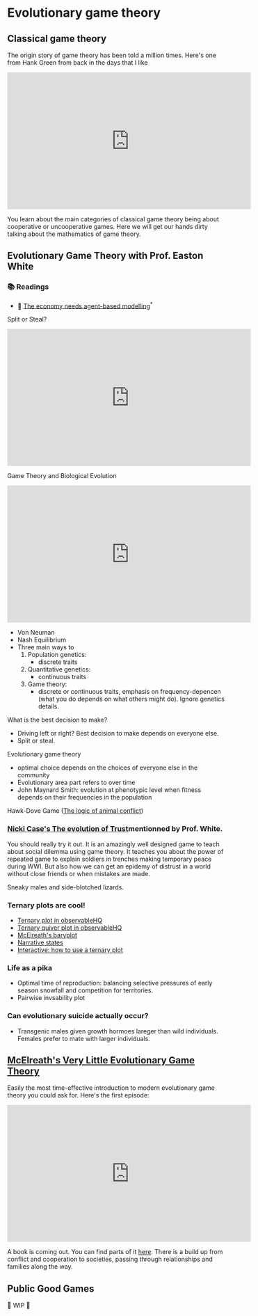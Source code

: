 
# Evolutionary game theory

## Classical game theory

The origin story of game theory has been told a million times. Here's one from Hank Green from back in the days that I like

<iframe width="560" height="315" src="https://www.youtube.com/embed/MHS-htjGgSY?si=VANU0W2cuqMawpkO" title="YouTube video player" frameborder="0" allow="accelerometer; autoplay; clipboard-write; encrypted-media; gyroscope; picture-in-picture; web-share" referrerpolicy="strict-origin-when-cross-origin" allowfullscreen></iframe>

You learn about the main categories of classical game theory being about cooperative or uncooperative games. Here we will get our hands dirty talking about the mathematics of game theory.

## Evolutionary Game Theory with Prof. Easton White

<div class="reading-box">
  <h3>📚 Readings</h3>
  <ul class="reading-list">
    <li><span>📖</span> <a href="https://brightspace.uvm.edu/content/enforced/89569-202409-AM-Crosslisted/csfiles/home_dir/courses/202209-0824C-Merged/EconomyNeedsABM.NatureAug2009.FarmerFoley.pdf?ou=89569" target="_blank">The economy needs agent-based modelling</a><sup>*</sup></li>
  </ul>
</div>


Split or Steal?

<iframe width="560" height="315" src="https://www.youtube.com/embed/TKaYRH6E36U" title="£40,015 Split or Steal?" frameborder="0" allow="accelerometer; autoplay; clipboard-write; encrypted-media; gyroscope; picture-in-picture; web-share" referrerpolicy="strict-origin-when-cross-origin" allowfullscreen></iframe>

Game Theory and Biological Evolution

<iframe width="560" height="315" src="https://www.youtube.com/embed/sh20NqtiN7I" title="Game Theory and Biological Evolution - Easton White" frameborder="0" allow="accelerometer; autoplay; clipboard-write; encrypted-media; gyroscope; picture-in-picture; web-share" referrerpolicy="strict-origin-when-cross-origin" allowfullscreen></iframe>

- Von Neuman
- Nash Equilibrium
- Three main ways to 
    1. Population genetics: 
        - discrete traits
    1. Quantitative genetics: 
        - continuous traits
    1. Game theory: 
        - discrete or continuous traits, emphasis on frequency-depencen (what you do depends on what  others might do). Ignore genetics details.

What is the best decision to make?

- Driving left or right? Best decision to make depends on everyone else.
- Split or steal.


Evolutionary game theory

- optimal choice depends on the choices of everyone else in the community
- Evolutionary area part refers to over time
- John Maynard Smith: evolution at phenotypic level when fitness depends on their frequencies in the population

Hawk-Dove Game ([The logic of animal conflict](http://etherplan.com/the-logic-of-animal-conflict.pdf))

<div class="callout-box">
  <h3><a href="https://ncase.me/trust/">Nicki Case's The evolution of Trust</a>mentionned by Prof. White.</h3> 
  You should really try it out. It is an amazingly well designed game to teach about social dilemma using game theory. It teaches you about the power of repeated game to explain soldiers in trenches making temporary peace during WWI. But also how we can get an epidemy of distrust in a world without close friends or when mistakes are made.
</div>

Sneaky males and side-blotched lizards.


<div class="callout-box">
  <h3>Ternary plots are cool!</h3>
  <ul>
    <li><a href="https://observablehq.com/@fil/ternary-plot">Ternary plot in observableHQ</a></li>
    <li><a href="https://observablehq.com/@fil/ternary-quiver-plot">Ternary quiver plot in observableHQ</a></li>
    <li><a href="https://github.com/rmcelreath/baryplot">McElreath's baryplot</a></li>
    <li><a href="https://emshort.blog/2019/11/23/narrative-states/">Narrative states</a></li>
    <li><a href="https://geologyistheway.com/geo/how-to-use-a-ternary-plot/">Interactive: how to use a ternary plot</a></li>
  </ul>
</div>

### Life as a pika

- Optimal time of reproduction: balancing selective pressures of early season snowfall and competition for territories. 
- Pairwise invsability plot

### Can evolutionary suicide actually occur?

- Transgenic males given growth hormoes lareger than wild individuals. Females prefer to mate with larger individuals.


## [McElreath's Very Little Evolutionary Game Theory](https://github.com/rmcelreath/VLEGT?tab=readme-ov-file)

Easily the most time-effective introduction to modern evolutionary game theory you could ask for. Here's the first episode:

<iframe width="560" height="315" src="https://www.youtube.com/embed/videoseries?si=UDJjo_aOnyFZtmUD&amp;list=PLDcUM9US4XdPtHR9OZdjhYKVMv_RR42yk" title="YouTube video player" frameborder="0" allow="accelerometer; autoplay; clipboard-write; encrypted-media; gyroscope; picture-in-picture; web-share" referrerpolicy="strict-origin-when-cross-origin" allowfullscreen></iframe>

A book is coming out. You can find parts of it [here](https://github.com/rmcelreath/VLEGT?tab=readme-ov-file). There is a build up from conflict and cooperation to societies, passing through relationships and families along the way.

## Public Good Games

🚧 WIP 🚧
